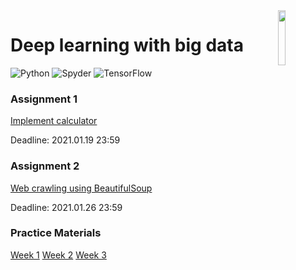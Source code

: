 <img src="https://cdn.svgporn.com/logos/tensorflow.svg" align="right" width="15%"/>

# Deep learning with big data

![Python](https://img.shields.io/badge/Python-3.8.5-blue?logo=python)
![Spyder](https://img.shields.io/badge/Spyder-4.0.0-green?logo=anaconda)
![TensorFlow](https://img.shields.io/badge/TensorFlow-2.3-orange?logo=tensorflow)

### Assignment 1
[Implement calculator](https://github.com/Dadajon/dl-with-big-data/tree/main/assignments/assignment1)

Deadline: 2021.01.19 23:59

### Assignment 2
[Web crawling using BeautifulSoup](https://www.notion.so/Assignment-2-8cb82cf56e62414d84218230591c2bb8)

Deadline: 2021.01.26 23:59

### Practice Materials
[Week 1](https://github.com/Dadajon/dl-with-big-data/blob/main/practice/week1/)
[Week 2](https://github.com/Dadajon/dl-with-big-data/blob/main/practice/week2/)
[Week 3](https://github.com/Dadajon/dl-with-big-data/blob/main/practice/week3/)